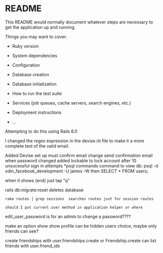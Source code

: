 # README

This README would normally document whatever steps are necessary to get the
application up and running.

Things you may want to cover:

* Ruby version

* System dependencies

* Configuration

* Database creation

* Database initialization

* How to run the test suite

* Services (job queues, cache servers, search engines, etc.)

* Deployment instructions

* ...

Attempting to do this using Rails 6.0

I changed the regex expression in the  devise.rb file to make it a more complete test of the 
valid email.


Added Devise set up
must confirm email change
send confirmation email when password changed
added lockable to lock account after 10 unsucessful sign in attempts
*psql commands
  command to view db: psql -d odin_facebook_development -U james -W
  then SELECT * FROM users;

  when it shows (end) just tap "q"

   rails db:migrate:reset deletes database


    rake routes | grep sessions  searches routes just for session routes

    should I put current user method in application helper or where
   

   edit_user_password is for an admin to change a password????

   make an option show show profile can be hidden users choice, maybe only friends can see?


   create friendships with user.friendships.create or Friendship.create
   can list friends with user.friend_ids
   